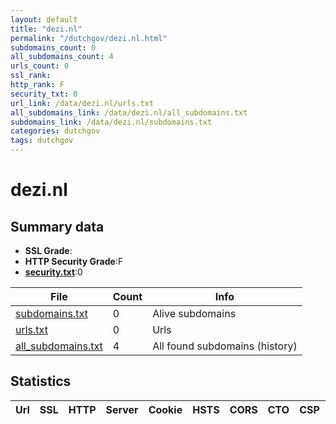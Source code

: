 ```yaml
---
layout: default
title: "dezi.nl"
permalink: "/dutchgov/dezi.nl.html"
subdomains_count: 0
all_subdomains_count: 4
urls_count: 0
ssl_rank: 
http_rank: F
security_txt: 0
url_link: /data/dezi.nl/urls.txt
all_subdomains_link: /data/dezi.nl/all_subdomains.txt
subdomains_link: /data/dezi.nl/subdomains.txt
categories: dutchgov
tags: dutchgov
---
```



# dezi.nl
## Summary data


 - **SSL Grade**:
 - **HTTP Security Grade**:F
 - **[security.txt](https://www.digitaleoverheid.nl/nieuws/standaard-security-txt-nu-verplicht-voor-overheid/)**:0


| File       | Count | Info |
|------------|-------|------|
|[subdomains.txt](/DutchGovScope/data/dezi.nl/subdomains.txt)|0|Alive subdomains|
|[urls.txt](/DutchGovScope/data/dezi.nl/urls.txt)|0|Urls|
|[all_subdomains.txt](/DutchGovScope/data/dezi.nl/all_subdomains.txt)|4|All found subdomains (history)|


## Statistics


| Url | SSL | HTTP | Server | Cookie | HSTS | CORS | CTO | CSP | XFO | XXP | RP |FP| Tech |Title |
|--------|-------|-------|------|------|------|------|------|------|------|------|------|------|------|------|

